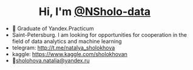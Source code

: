 <h1 align="center">Hi, I'm <a href="https://daniilshat.ru/" target="_blank"> @NSholo-data</a> 
<img src="https://github.com/blackcater/blackcater/raw/main/images/Hi.gif" height="16"/></h1>
 

- 🌱 Graduate of Yandex.Practicum
- Saint-Petersburg. I am looking for opportunities for cooperation in the field of data analytics and machine learning
- telegram: http://t.me/natalya_sholokhova
- kaggle: https://www.kaggle.com/sholokhovan
- 📧sholohova.natalia@yandex.ru

<!---
NSholo-data/NSholo-data is a ✨ special ✨ repository because its `README.md` (this file) appears on your GitHub profile.
You can click the Preview link to take a look at your changes.
--->
